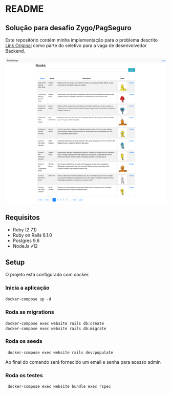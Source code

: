# README

## Solução para desafio Zygo/PagSeguro

Este repositório contém minha implementação para o problema descrito [Link Original](https://github.com/zygotecnologia/zygo-programming-challenges/blob/master/developer/pleno/README.md) como parte do seletivo para a vaga de desenvolvedor Backend.

![Home](https://github.com/imperiumzigna/book_manager/blob/main/root_page.png)
## Requisitos

* Ruby (2.7.1)
* Ruby on Rails 6.1.0
* Postgres 9.6
* NodeJs v12
## Setup

O projeto está configurado com docker.

### Inicia a aplicação

``` docker-compose up -d ```

### Roda as migrations

``` 
docker-compose exec website rails db:create 
docker-compose exec website rails db:migrate 
```

### Roda os seeds

```
 docker-compose exec website rails dev:populate
```

Ao final do comando será fornecido um email e senha para acesso admin

### Roda os testes

```
 docker-compose exec website bundle exec rspec
```


